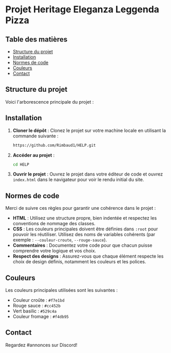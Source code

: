 # Projet Heritage Eleganza Leggenda Pizza

## Table des matières

- [Structure du projet](#structure-du-projet)
- [Installation](#installation)
- [Normes de code](#normes-de-code)
- [Couleurs](#couleurs)
- [Contact](#contact)

## Structure du projet

Voici l'arborescence principale du projet :


## Installation

1. **Cloner le dépôt** : Clonez le projet sur votre machine locale en utilisant la commande suivante :
    ```bash
    https://github.com/Rimbaud1/HELP.git
    ```

2. **Accéder au projet** :
    ```bash
    cd HELP
    ```

3. **Ouvrir le projet** : Ouvrez le projet dans votre éditeur de code et ouvrez `index.html` dans le navigateur pour voir le rendu initial du site.



## Normes de code

Merci de suivre ces règles pour garantir une cohérence dans le projet :

- **HTML** : Utilisez une structure propre, bien indentée et respectez les conventions de nommage des classes.
- **CSS** : Les couleurs principales doivent être définies dans `:root` pour pouvoir les réutiliser. Utilisez des noms de variables cohérents (par exemple : `--couleur-croute`, `--rouge-sauce`).
- **Commentaires** : Documentez votre code pour que chacun puisse comprendre votre logique et vos choix.
- **Respect des designs** : Assurez-vous que chaque élément respecte les choix de design définis, notamment les couleurs et les polices.

## Couleurs

Les couleurs principales utilisées sont les suivantes :
- Couleur croûte : `#f7e1bd`
- Rouge sauce : `#cc452b`
- Vert basilic : `#529c4a`
- Couleur fromage : `#f4db95`


## Contact

Regardez #annonces sur Discord!
